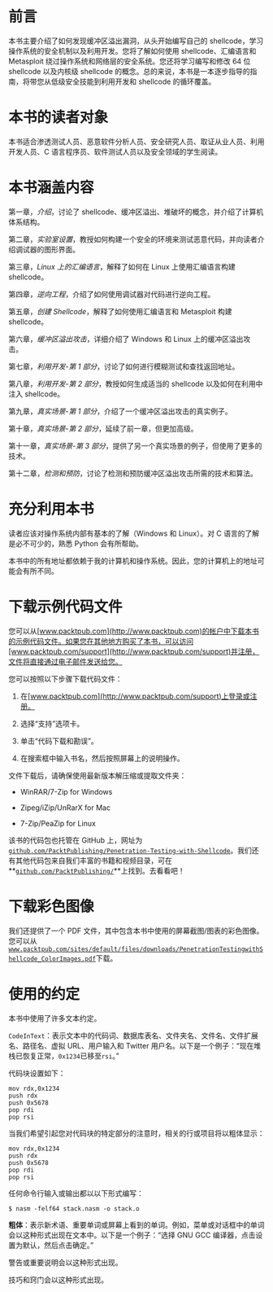 # 前言

本书主要介绍了如何发现缓冲区溢出漏洞，从头开始编写自己的 shellcode，学习操作系统的安全机制以及利用开发。您将了解如何使用 shellcode、汇编语言和 Metasploit 绕过操作系统和网络层的安全系统。您还将学习编写和修改 64 位 shellcode 以及内核级 shellcode 的概念。总的来说，本书是一本逐步指导的指南，将带您从低级安全技能到利用开发和 shellcode 的循环覆盖。

# 本书的读者对象

本书适合渗透测试人员、恶意软件分析人员、安全研究人员、取证从业人员、利用开发人员、C 语言程序员、软件测试人员以及安全领域的学生阅读。

# 本书涵盖内容

第一章，*介绍*，讨论了 shellcode、缓冲区溢出、堆破坏的概念，并介绍了计算机体系结构。

第二章，*实验室设置*，教授如何构建一个安全的环境来测试恶意代码，并向读者介绍调试器的图形界面。

第三章，*Linux 上的汇编语言*，解释了如何在 Linux 上使用汇编语言构建 shellcode。

第四章，*逆向工程*，介绍了如何使用调试器对代码进行逆向工程。

第五章，*创建 Shellcode*，解释了如何使用汇编语言和 Metasploit 构建 shellcode。

第六章，*缓冲区溢出攻击*，详细介绍了 Windows 和 Linux 上的缓冲区溢出攻击。

第七章，*利用开发-第 1 部分*，讨论了如何进行模糊测试和查找返回地址。

第八章，*利用开发-第 2 部分*，教授如何生成适当的 shellcode 以及如何在利用中注入 shellcode。

第九章，*真实场景-第 1 部分*，介绍了一个缓冲区溢出攻击的真实例子。

第十章，*真实场景-第 2 部分*，延续了前一章，但更加高级。

第十一章，*真实场景-第 3 部分*，提供了另一个真实场景的例子，但使用了更多的技术。

第十二章，*检测和预防*，讨论了检测和预防缓冲区溢出攻击所需的技术和算法。

# 充分利用本书

读者应该对操作系统内部有基本的了解（Windows 和 Linux）。对 C 语言的了解是必不可少的，熟悉 Python 会有所帮助。

本书中的所有地址都依赖于我的计算机和操作系统。因此，您的计算机上的地址可能会有所不同。

# 下载示例代码文件

您可以从[www.packtpub.com](http://www.packtpub.com)的帐户中下载本书的示例代码文件。如果您在其他地方购买了本书，可以访问[www.packtpub.com/support](http://www.packtpub.com/support)并注册，文件将直接通过电子邮件发送给您。

您可以按照以下步骤下载代码文件：

1.  在[www.packtpub.com](http://www.packtpub.com/support)上登录或注册。

1.  选择“支持”选项卡。

1.  单击“代码下载和勘误”。

1.  在搜索框中输入书名，然后按照屏幕上的说明操作。

文件下载后，请确保使用最新版本解压缩或提取文件夹：

+   WinRAR/7-Zip for Windows

+   Zipeg/iZip/UnRarX for Mac

+   7-Zip/PeaZip for Linux

该书的代码包也托管在 GitHub 上，网址为[`github.com/PacktPublishing/Penetration-Testing-with-Shellcode`](https://github.com/PacktPublishing/Penetration-Testing-with-Shellcode)</span>。我们还有其他代码包来自我们丰富的书籍和视频目录，可在**[`github.com/PacktPublishing/`](https://github.com/PacktPublishing/)**上找到。去看看吧！

# 下载彩色图像

我们还提供了一个 PDF 文件，其中包含本书中使用的屏幕截图/图表的彩色图像。您可以从[`www.packtpub.com/sites/default/files/downloads/PenetrationTestingwithShellcode_ColorImages.pdf`](https://www.packtpub.com/sites/default/files/downloads/PenetrationTestingwithShellcode_ColorImages.pdf)下载。

# 使用的约定

本书中使用了许多文本约定。

`CodeInText`：表示文本中的代码词、数据库表名、文件夹名、文件名、文件扩展名、路径名、虚拟 URL、用户输入和 Twitter 用户名。以下是一个例子：“现在堆栈已恢复正常，`0x1234`已移至`rsi`。”

代码块设置如下：

```
mov rdx,0x1234
push rdx
push 0x5678
pop rdi
pop rsi
```

当我们希望引起您对代码块的特定部分的注意时，相关的行或项目将以粗体显示：

```
mov rdx,0x1234
push rdx
push 0x5678
pop rdi
pop rsi
```

任何命令行输入或输出都以以下形式编写：

```
$ nasm -felf64 stack.nasm -o stack.o
```

**粗体**：表示新术语、重要单词或屏幕上看到的单词。例如，菜单或对话框中的单词会以这种形式出现在文本中。以下是一个例子：“选择 GNU GCC 编译器，点击设置为默认，然后点击确定。”

警告或重要说明会以这种形式出现。

技巧和窍门会以这种形式出现。
